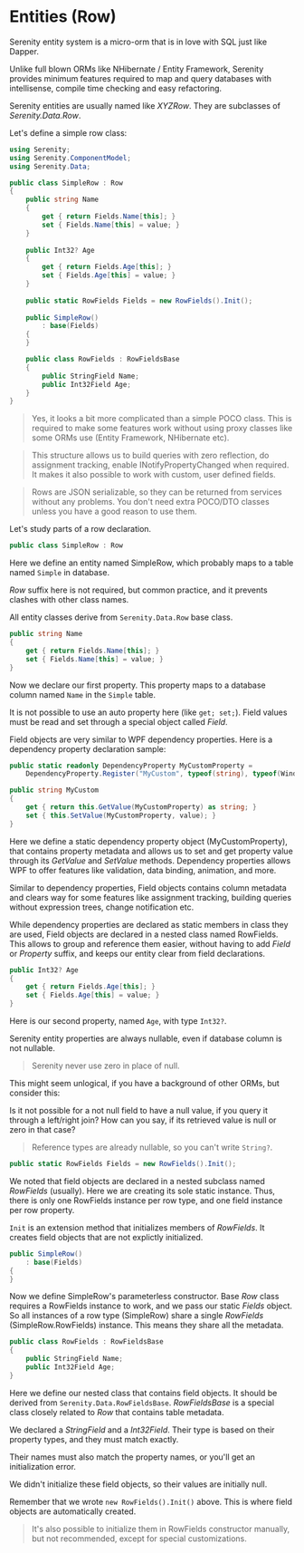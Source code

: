 # Entities (Row)


Serenity entity system is a micro-orm that is in love with SQL just like Dapper. 

Unlike full blown ORMs like NHibernate / Entity Framework, Serenity provides minimum features required to map and query databases with intellisense, compile time checking and easy refactoring.

Serenity entities are usually named like *XYZRow*. They are subclasses of *Serenity.Data.Row*.

Let's define a simple row class:


```cs
using Serenity;
using Serenity.ComponentModel;
using Serenity.Data;

public class SimpleRow : Row
{
	public string Name
	{
		get { return Fields.Name[this]; }
		set { Fields.Name[this] = value; }
	}
	
	public Int32? Age
	{
		get { return Fields.Age[this]; }
		set { Fields.Age[this] = value; }
	}
	
	public static RowFields Fields = new RowFields().Init();
	
	public SimpleRow()
		: base(Fields)
	{
	}

	public class RowFields : RowFieldsBase
	{
		public StringField Name;
		public Int32Field Age;
	}	
}
```

> Yes, it looks a bit more complicated than a simple POCO class. This is required to make some features work without using proxy classes like some ORMs use (Entity Framework, NHibernate etc).

> This structure allows us to build queries with zero reflection, do assignment tracking, enable INotifyPropertyChanged when required. It makes it also possible to work with custom, user defined fields.

> Rows are JSON serializable, so they can be returned from services without any problems. You don't need extra POCO/DTO classes unless you have a good reason to use them.

Let's study parts of a row declaration.

```cs
public class SimpleRow : Row
```

Here we define an entity named SimpleRow, which probably maps to a table named `Simple` in database.

*Row* suffix here is not required, but common practice, and it prevents clashes with other class names.

All entity classes derive from `Serenity.Data.Row` base class.

```cs
public string Name
{
	get { return Fields.Name[this]; }
	set { Fields.Name[this] = value; }
}
```

Now we declare our first property. This property maps to a database column named `Name` in the `Simple` table.

It is not possible to use an auto property here (like `get; set;`). Field values must be read and set through a special object called *Field*.

Field objects are very similar to WPF dependency properties. Here is a dependency property declaration sample:

```cs
public static readonly DependencyProperty MyCustomProperty = 
    DependencyProperty.Register("MyCustom", typeof(string), typeof(Window1));

public string MyCustom
{
    get { return this.GetValue(MyCustomProperty) as string; }
    set { this.SetValue(MyCustomProperty, value); }
}
```

Here we define a static dependency property object (MyCustomProperty), that contains property metadata and allows us to set and get property value through its *GetValue* and *SetValue* methods. Dependency properties allows WPF to offer features like validation, data binding, animation, and more.

Similar to dependency properties, Field objects contains column metadata and clears way for some features like assignment tracking, building queries without expression trees, change notification etc.

While dependency properties are declared as static members in class they are used, Field objects are declared in a nested class named RowFields. This allows to group and reference them easier, without having to add *Field* or *Property* suffix, and keeps our entity clear from field declarations.

```cs
public Int32? Age
{
	get { return Fields.Age[this]; }
	set { Fields.Age[this] = value; }
}
```

Here is our second property, named `Age`, with type `Int32?`.

Serenity entity properties are always nullable, even if database column is not nullable.

> Serenity never use zero in place of null.

This might seem unlogical, if you have a background of other ORMs, but consider this:

Is it not possible for a not null field to have a null value, if you query it through a left/right join? How can you say, if its retrieved value is null or zero in that case?

> Reference types are already nullable, so you can't write `String?`.

```cs
public static RowFields Fields = new RowFields().Init();

```

We noted that field objects are declared in a nested subclass named *RowFields* (usually). Here we are creating its sole static instance. Thus, there is only one RowFields instance per row type, and one field instance per row property.

`Init` is an extension method that initializes members of *RowFields*. It creates field objects that are not explictly initialized.

```cs
public SimpleRow()
	: base(Fields)
{
}
```

Now we define SimpleRow's parameterless constructor. Base *Row* class requires a RowFields instance to work, and we pass our static *Fields* object. So all instances of a row type (SimpleRow) share a single *RowFields* (SimpleRow.RowFields) instance. This means they share all the metadata.

```cs
public class RowFields : RowFieldsBase
{
	public StringField Name;
	public Int32Field Age;
}
```

Here we define our nested class that contains field objects. It should be derived from `Serenity.Data.RowFieldsBase`. *RowFieldsBase* is a special class closely related to *Row* that contains table metadata.

We declared a *StringField* and a *Int32Field*. Their type is based on their property types, and they must match exactly.

Their names must also match the property names, or you'll get an initialization error.

We didn't initialize these field objects, so their values are initially null.

Remember that we wrote `new RowFields().Init()` above. This is where field objects are automatically created.

> It's also possible to initialize them in RowFields constructor manually, but not recommended, except for special customizations.


